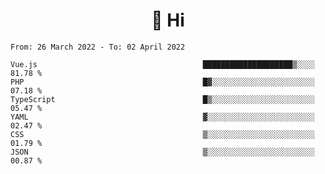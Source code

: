 <h1 align="center">👋 Hi</h1>
<!-- <h3 align="center">An enthusiastic frontend developer</h3> -->

<!--START_SECTION:waka-->

```text
From: 26 March 2022 - To: 02 April 2022

Vue.js                                     ████████████████████▒░░░░   81.78 %
PHP                                        █▓░░░░░░░░░░░░░░░░░░░░░░░   07.18 %
TypeScript                                 █▒░░░░░░░░░░░░░░░░░░░░░░░   05.47 %
YAML                                       ▓░░░░░░░░░░░░░░░░░░░░░░░░   02.47 %
CSS                                        ▒░░░░░░░░░░░░░░░░░░░░░░░░   01.79 %
JSON                                       ▒░░░░░░░░░░░░░░░░░░░░░░░░   00.87 %
```

<!--END_SECTION:waka-->

